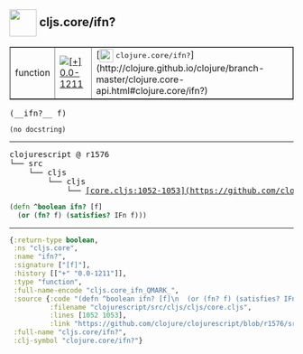 ## <img width="48px" valign="middle" src="http://i.imgur.com/Hi20huC.png"> cljs.core/ifn?

 <table border="1">
<tr>
<td>function</td>
<td><a href="https://github.com/cljsinfo/api-refs/tree/0.0-1211"><img valign="middle" alt="[+] 0.0-1211" src="https://img.shields.io/badge/+-0.0--1211-lightgrey.svg"></a> </td>
<td>
[<img height="24px" valign="middle" src="http://i.imgur.com/1GjPKvB.png"> <samp>clojure.core/ifn?</samp>](http://clojure.github.io/clojure/branch-master/clojure.core-api.html#clojure.core/ifn?)
</td>
</tr>
</table>

 <samp>
(__ifn?__ f)<br>
</samp>

```
(no docstring)
```

---

 <pre>
clojurescript @ r1576
└── src
    └── cljs
        └── cljs
            └── <ins>[core.cljs:1052-1053](https://github.com/clojure/clojurescript/blob/r1576/src/cljs/cljs/core.cljs#L1052-L1053)</ins>
</pre>

```clj
(defn ^boolean ifn? [f]
  (or (fn? f) (satisfies? IFn f)))
```


---

```clj
{:return-type boolean,
 :ns "cljs.core",
 :name "ifn?",
 :signature ["[f]"],
 :history [["+" "0.0-1211"]],
 :type "function",
 :full-name-encode "cljs.core_ifn_QMARK_",
 :source {:code "(defn ^boolean ifn? [f]\n  (or (fn? f) (satisfies? IFn f)))",
          :filename "clojurescript/src/cljs/cljs/core.cljs",
          :lines [1052 1053],
          :link "https://github.com/clojure/clojurescript/blob/r1576/src/cljs/cljs/core.cljs#L1052-L1053"},
 :full-name "cljs.core/ifn?",
 :clj-symbol "clojure.core/ifn?"}

```
